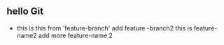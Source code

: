 ## hello Git

- this is this from 'feature-branch'
  add feature -branch2
  this is feature-name2
  add more feature-name 2
